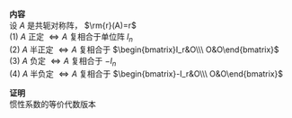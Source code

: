 **内容**  
设 $A$ 是共轭对称阵， $\rm{r}(A)=r$   
 $(1)\ A$ 正定 $\Leftrightarrow A$ 复相合于单位阵 $I_n$   
 $(2)\ A$ 半正定 $\Leftrightarrow A$ 复相合于 $\begin{bmatrix}I_r&O\\\ O&O\end{bmatrix}$   
 $(3)\ A$ 负定 $\Leftrightarrow A$ 复相合于 $-I_n$   
 $(4)\ A$ 半负定 $\Leftrightarrow A$ 复相合于 $\begin{bmatrix}-I_r&O\\\ O&O\end{bmatrix}$   
  
**证明**  
惯性系数的等价代数版本  
